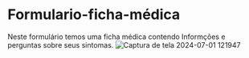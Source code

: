 # Formulario-ficha-médica
Neste formulário temos uma ficha médica contendo Informções e perguntas sobre seus sintomas.
![Captura de tela 2024-07-01 121947](https://github.com/anajulia715/Formulario-ficha-m-dica/assets/162723014/a0bbc76a-c075-4edb-a8be-9576b7f897f9)
